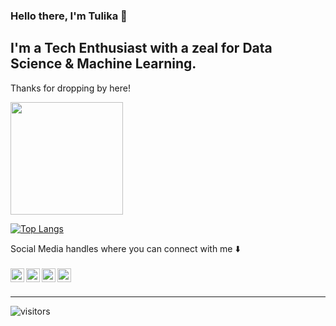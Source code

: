 ### Hello there, I'm Tulika 👋

## I'm a Tech Enthusiast with a zeal for Data Science & Machine Learning.

Thanks for dropping by here! 

<img height="180em" src="https://github-readme-stats.vercel.app/api?username=tulkot&show_icons=true&hide_border=true&&count_private=true&include_all_commits=true&theme=radical" />

[![Top Langs](https://github-readme-stats.vercel.app/api/top-langs/?username=tulkot&layout=compact&theme=radical)](https://github.com/tulkot/github-readme-stats)

Social Media handles where you can connect with me ⬇️ 
<br />
<br />
[<img align="left" alt="codeSTACKr | LinkedIn" width="22px" src="https://cdn.jsdelivr.net/npm/simple-icons@v3/icons/linkedin.svg" />][linkedin]
[<img align="left" alt="codeSTACKr | Twitter" width="22px" src="https://cdn.jsdelivr.net/npm/simple-icons@v3/icons/twitter.svg" />][twitter]
[<img align="left" alt="codeSTACKr | Facebook" width="22px" src="https://cdn.jsdelivr.net/npm/simple-icons@v3/icons/facebook.svg" />][facebook]
[<img align="left" alt="codeSTACKr | Instagram" width="22px" src="https://cdn.jsdelivr.net/npm/simple-icons@v3/icons/instagram.svg" />][instagram]


<br />

---

[linkedin]: https://www.linkedin.com/in/tulikakotian
[twitter]: https://twitter.com/tulikakotian
[facebook]: https://www.facebook.com/tulikakotian
[instagram]: https://www.instagram.com/_tulikaa


![visitors](https://visitor-badge.glitch.me/badge?page_id=page.id)

<!--
**tulkot/tulkot** is a ✨ _special_ ✨ repository because its `README.md` (this file) appears on your GitHub profile.

Here are some ideas to get you started:

- 🔭 I’m currently working on ...
- 🌱 I’m currently learning ...
- 👯 I’m looking to collaborate on ...
- 🤔 I’m looking for help with ...
- 💬 Ask me about ...
- 📫 How to reach me: ...
- 😄 Pronouns: ...
- ⚡ Fun fact: ...
-->

